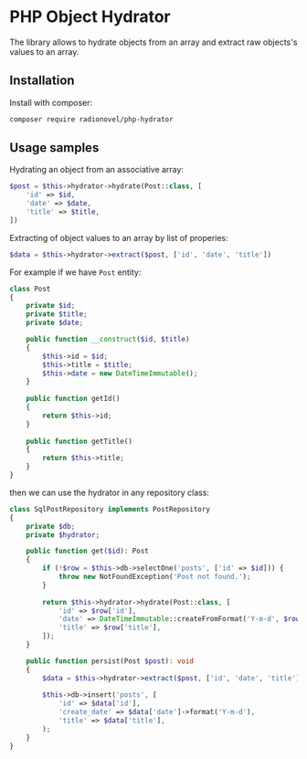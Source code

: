 # PHP Object Hydrator

The library allows to hydrate objects from an array and extract raw objects's values to an array.

## Installation

Install with composer:

```bash
composer require radionovel/php-hydrator
```

## Usage samples

Hydrating an object from an associative array:

~~~php
$post = $this->hydrator->hydrate(Post::class, [
    'id' => $id,
    'date' => $date,
    'title' => $title,
])
~~~

Extracting of object values to an array by list of properies:

~~~php
$data = $this->hydrator->extract($post, ['id', 'date', 'title'])
~~~

For example if we have `Post` entity:

```php
class Post
{
    private $id;
    private $title;
    private $date;

    public function __construct($id, $title)
    {
        $this->id = $id;
        $this->title = $title;
        $this->date = new DateTimeImmutable();
    }
    
    public function getId()
    {
        return $this->id;
    }
    
    public function getTitle()
    {
        return $this->title;
    }
}
```

then we can use the hydrator in any repository class:

```php
class SqlPostRepository implements PostRepository
{
    private $db;
    private $hydrator;

    public function get($id): Post
    {
        if (!$row = $this->db->selectOne('posts', ['id' => $id])) {
            throw new NotFoundException('Post not found.');
        }
    
        return $this->hydrator->hydrate(Post::class, [
            'id' => $row['id'],
            'date' => DateTimeImmutable::createFromFormat('Y-m-d', $row['create_date']),
            'title' => $row['title'],
        ]);
    }

    public function persist(Post $post): void
    {
        $data = $this->hydrator->extract($post, ['id', 'date', 'title'])
    
        $this->db->insert('posts', [
            'id' => $data['id'],
            'create_date' => $data['date']->format('Y-m-d'),
            'title' => $data['title'],
        );
    }
}
```